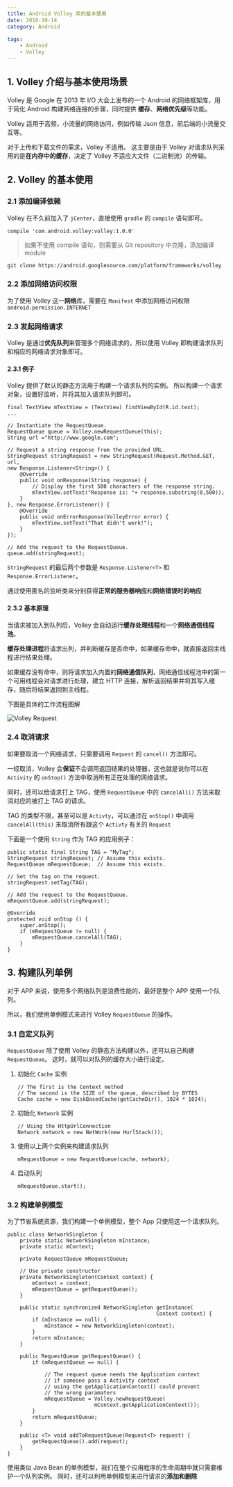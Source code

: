 ```yaml
---
title: Android Volley 库的基本使用
date: 2016-10-14
category: Android

tags:
    - Android
    - Volley
---
```


## 1. Volley 介绍与基本使用场景

Volley 是 Google 在 2013 年 I/O 大会上发布的一个 Android 的网络框架库，用于简化 Android 构建网络连接的步骤，同时提供 **缓存**、**网络优先级**等功能。

Volley 适用于高频，小流量的网络访问，例如传输 Json 信息，前后端的小流量交互等。

对于上传和下载文件的需求，Volley 不适用。
这主要是由于 Volley 对请求队列采用的是**在内存中的缓存**，决定了 Volley 不适应大文件（二进制流）的传输。


<!-- more -->

## 2. Volley 的基本使用

### 2.1 添加编译依赖

Volley 在不久前加入了 `jCenter`，直接使用 `gradle` 的 `compile` 语句即可。

```
compile 'com.android.volley:volley:1.0.0'
```

> 如果不使用 compile 语句，则需要从 Git repository 中克隆，添加编译 module

```
git clone https://android.googlesource.com/platform/frameworks/volley
```

### 2.2 添加网络访问权限

为了使用 Volley 这一**网络**库，需要在 `Manifest` 中添加网络访问权限 `android.permission.INTERNET`

### 2.3 发起网络请求

Volley 是通过**优先队列**来管理多个网络请求的，所以使用 Volley 即构建请求队列和相应的网络请求对象即可。

#### 2.3.1 例子

Volley 提供了默认的静态方法用于构建一个请求队列的实例。
所以构建一个请求对象，设置好监听，并将其加入请求队列即可。

```
final TextView mTextView = (TextView) findViewById(R.id.text);
...

// Instantiate the RequestQueue.
RequestQueue queue = Volley.newRequestQueue(this);
String url ="http://www.google.com";

// Request a string response from the provided URL.
StringRequest stringRequest = new StringRequest(Request.Method.GET,
url,
new Response.Listener<String>() {
    @Override
    public void onResponse(String response) {
        // Display the first 500 characters of the response string.
        mTextView.setText("Response is: "+ response.substring(0,500));
    }
}, new Response.ErrorListener() {
    @Override
    public void onErrorResponse(VolleyError error) {
        mTextView.setText("That didn't work!");
    }
});

// Add the request to the RequestQueue.
queue.add(stringRequest);
```

`StringRequest` 的最后两个参数是 `Response.Listener<T>` 和 `Response.ErrorListener`。

通过使用匿名的监听类来分别获得**正常的服务器响应**和**网络错误时的响应**

#### 2.3.2 基本原理

当请求被加入到队列后，Volley 会自动运行**缓存处理线程**和一个**网络通信线程池**。

**缓存处理进程**将请求出列，并判断缓存是否命中，如果缓存命中，就直接返回主线程进行结果处理。

如果缓存没有命中，则将请求加入内置的**网络通信队列**，网络通信线程池中的第一个可用线程会对请求进行处理，建立 HTTP 连接，解析返回结果并将其写入缓存，随后将结果返回到主线程。

下图是具体的工作流程图解

![Volley Request](https://i2.piimg.com/3b76b51675570a97.png)

### 2.4 取消请求

如果要取消一个网络请求，只需要调用 `Request` 的 `cancel()` 方法即可。

一经取消，Volley 会**保证**不会调用返回结果的处理器，这也就是说你可以在 `Activity` 的 `onStop()` 方法中取消所有正在处理的网络请求。

同时，还可以给请求打上 TAG，使用 `RequestQueue` 中的 `cancelAll()` 方法来取消对应的被打上 TAG 的请求。

TAG 的类型不限，甚至可以是 `Activty`，可以通过在 `onStop()` 中调用 `cancelAll(this)` 来取消所有跟这个 `Activty` 有关的 `Request`

下面是一个使用 `String` 作为 TAG 的应用例子：

```
public static final String TAG = "MyTag";
StringRequest stringRequest; // Assume this exists.
RequestQueue mRequestQueue;  // Assume this exists.

// Set the tag on the request.
stringRequest.setTag(TAG);

// Add the request to the RequestQueue.
mRequestQueue.add(stringRequest);

@Override
protected void onStop () {
    super.onStop();
    if (mRequestQueue != null) {
        mRequestQueue.cancelAll(TAG);
    }
}
```

## 3. 构建队列单例

对于 APP 来说，使用多个网络队列是浪费性能的，最好是整个 APP 使用一个队列。

所以，我们使用单例模式来进行 Volley `RequestQueue` 的操作。

### 3.1 自定义队列

`RequestQueue` 除了使用 Volley 的静态方法构建以外，还可以自己构建 `RequestQueue`。
这时，就可以对队列的缓存大小进行设定。

1. 初始化 `Cache` 实例

    ```
    // The first is the Context method
    // The second is the SIZE of the queue, described by BYTES
    Cache cache = new DiskBasedCache(getCacheDir(), 1024 * 1024);
    ```

2. 初始化 `Network` 实例

    ```
    // Using the HttpUrlConnection
    Network network = new NetWork(new HurlStack());
    ```

3. 使用以上两个实例来构建请求队列

    ```
    mRequestQueue = new RequestQueue(cache, network);
    ```

4. 启动队列

    ```
    mRequestQueue.start();
    ```

### 3.2 构建单例模型

为了节省系统资源，我们构建一个单例模型，整个 App 只使用这一个请求队列。

```
public class NetworkSingleton {
    private static NetworkSingleton mInstance;
    private static mContext;

    private RequestQueue mRequestQueue;

    // Use private constructor
    private NetworkSingleton(Context context) {
        mContext = context;
        mRequestQueue = getRequestQueue();
    }

    public static synchronized NetworkSingleton getInstance(
                                                Context context) {
        if (mInstance == null) {
            mInstance = new NetworkSingleton(context);
        }
        return mInstance;
    }

    public RequestQueue getRequestQueue() {
        if (mRequestQueue == null) {

            // The request queue needs the Application context
            // if someone pass a Activity context
            // using the getApplicationContext() could prevent
            // the wrong paramaters
            mRequestQueue = Volley.newRequestQueue(
                            mContext.getApplicationContext());
        }
        return mRequestQueue;
    }

    public <T> void addToRequestQueue(Request<T> request) {
        getRequestQueue().add(request);
    }
}
```

使用类似 Java Bean 的单例模型，我们在整个应用程序的生命周期中就只需要维护一个队列实例。
同时，还可以利用单例模型来进行请求的**添加和删除**
